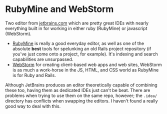 # RubyMine and WebStorm

Two editor from [jetbrains.com](https://www.jetbrains.com) which are pretty great IDEs with nearly everything built in for working in either ruby \(RubyMine\) or javascript \(WebStorm\).

* [RubyMine](https://www.jetbrains.com/ruby/?fromMenu) is really a good everyday editor, as well as one of the absolute **best** tools for spelunking an old Rails project repository \(if you've just come onto a project, for example\). It's indexing and search capabilities are unsurpassed.
* [WebStorm](https://www.jetbrains.com/webstorm/) for creating client-based web apps and web sites, WebStorm is as much a work-horse in the JS, HTML, and CSS world as RubyMine is for Ruby and Rails.

Although JetBrains produces an editor theoretically capable of combining these too, having them as dedicated IDEs just can't be beat. There are problems when trying to use them on the same repo, however; the `.idea/` directory has conflicts when swapping the editors. I haven't found a really good way to deal with this.

